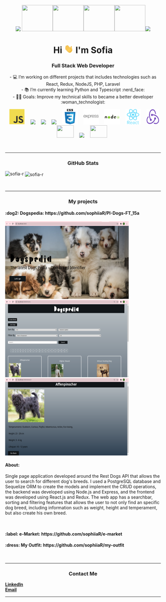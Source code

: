 <p align="center">
  <a href="#" ><img src="https://media.giphy.com/media/10Bb1Bq7BMi9Co/giphy.gif" width="100"/></a>
  <a href="#" ><img src="https://media.giphy.com/media/10Bb1Bq7BMi9Co/giphy.gif" width="100" height="85 /></a>
  <a href="#" ><img src="https://media.giphy.com/media/10Bb1Bq7BMi9Co/giphy.gif" width="100" height="85 /></a>
  <a href="#" ><img src="https://media.giphy.com/media/10Bb1Bq7BMi9Co/giphy.gif" width="100" height="85 /></a>
  <a href="#" ><img src="https://media.giphy.com/media/10Bb1Bq7BMi9Co/giphy.gif" width="100" height="85 /></a>
  <a href="#" ><img src="https://media.giphy.com/media/10Bb1Bq7BMi9Co/giphy.gif" width="100" /></a>
</p>


<h1 align="center">Hi <img src="https://raw.githubusercontent.com/ABSphreak/ABSphreak/master/gifs/Hi.gif" width="30px"> I'm Sofia </h1>
<h3 align="center">Full Stack Web Developer</h3>

<p align="center">
- 💻 I’m working on different projects that includes technologies such as React, Redux, NodeJS, PHP, Laravel </br>
- 📚 I’m currently learning Python and Typescript :nerd_face: </br>
- 💪🏼 Goals: Improve my technical skills to became a better developer :woman_technologist:</br>
</p>

 
 <p align="center"> 
  <code> <img height="50" src="https://raw.githubusercontent.com/devicons/devicon/master/icons/javascript/javascript-original.svg"> </code>
  <code> <img height="50" src="https://img.icons8.com/color/48/000000/git.png"> </code>
  <code> <img height="50" src="https://infinapps.com/wp-content/uploads/2018/10/mongodb-logo.png"> </code>
  <code> <img height="50" src="https://img.icons8.com/color/48/000000/postgreesql.png"> </code>
  <code> <img height="50" src="https://raw.githubusercontent.com/devicons/devicon/master/icons/css3/css3-original-wordmark.svg"> </code>
  <code> <img height="50" src="https://raw.githubusercontent.com/devicons/devicon/master/icons/express/express-original-wordmark.svg"> </code>
  <code> <img height="50" src="https://raw.githubusercontent.com/devicons/devicon/master/icons/nodejs/nodejs-original-wordmark.svg"> </code>
  <code> <img height="50" src="https://raw.githubusercontent.com/devicons/devicon/master/icons/react/react-original-wordmark.svg"> </code>
  <code> <img src="https://raw.githubusercontent.com/devicons/devicon/master/icons/redux/redux-original.svg" alt="redux" width="40" height="50"/> </code>
  <code> <img height="40" src="https://upload.wikimedia.org/wikipedia/commons/thumb/2/27/PHP-logo.svg/2560px-PHP-logo.svg.png" width="55"> </code>
  <code> <img height="40" src="https://upload.wikimedia.org/wikipedia/commons/thumb/9/9a/Laravel.svg/1200px-Laravel.svg.png"> </code>
  <code> <img height="40" src="https://1000marcas.net/wp-content/uploads/2020/11/MySQL-logo.png" width="55"> </code>
 </p>
 <br>
  <hr>
  <h3 align="center">GitHub Stats</h3>
<p><img align="left" src="https://github-readme-stats.vercel.app/api/top-langs?username=sophiiaR&hide=css,html&show_icons=true&locale=en&layout=compact&theme=radical" alt="sofia-r" /></p>

<p>&nbsp;<img align="center" src="https://github-readme-stats.vercel.app/api?username=sophiiaR&show_icons=true&locale=en&theme=radical" alt="sofia-r" width="410" /></p>
<br>
<hr>

<h3 align="center">My projects</h3> 
 
 <h4> :dog2: Dogspedia: https://github.com/sophiiaR/PI-Dogs-FT_15a </h4>
<p>
  <a><img height="250" width="400" src="https://github.com/sophiiaR/sophiiaR/blob/main/pics/dog1.png"></a>
  <a><img height="250" width="400" src="https://github.com/sophiiaR/sophiiaR/blob/main/pics/dog2.png"></a>
  <a><img height="250" width="400" src="https://github.com/sophiiaR/sophiiaR/blob/main/pics/dog3.png"></a>
</p>
  <h4>About:</h4>
<p>Single page application developed around the Rest Dogs API that allows the user to search for different dog's breeds. 
I used a PostgreSQL database and Sequelize ORM to create the models and implement the CRUD operations, the backend was developed using Node.js and Express, and the frontend was developed using React.js and Redux. The web app has a searchbar, sorting and filtering features that allows the user to not only find an specific dog breed, including information such as weight, height and temperament, but also create his own breed.</p>
<br>
<h4> :label: e-Market: https://github.com/sophiiaR/e-market </h4>
<h4> :dress: My Outfit: https://github.com/sophiiaR/my-outfit </h4>
<br>
<hr>
<h3 align="center">Contact Me</h3>
<a href="https://www.linkedin.com/in/sofia-raissiguier-dev/"><span> <b>LinkedIn</b></span></a>
<br>
<a href="mailto:sraissiguier@gmail.com"><span> <b>Email</b></span></a>
<br>
<hr>
